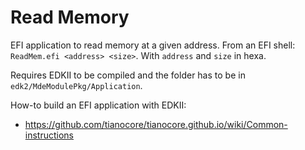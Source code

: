 Read Memory
===========

EFI application to read memory at a given address. From an EFI shell:
`ReadMem.efi <address> <size>`. With `address` and `size` in hexa.

Requires EDKII to be compiled and the folder has to be in
`edk2/MdeModulePkg/Application`.

How-to build an EFI application with EDKII:
- https://github.com/tianocore/tianocore.github.io/wiki/Common-instructions

